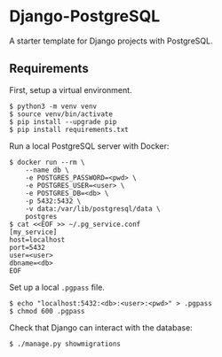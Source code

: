 # Django-PostgreSQL

A starter template for Django projects with PostgreSQL.

## Requirements

First, setup a virtual environment.

```
$ python3 -m venv venv
$ source venv/bin/activate
$ pip install --upgrade pip
$ pip install requirements.txt
```

Run a local PostgreSQL server with Docker:

```
$ docker run --rm \
    --name db \
    -e POSTGRES_PASSWORD=<pwd> \
    -e POSTGRES_USER=<user> \
    -e POSTGRES_DB=<db> \
    -p 5432:5432 \
    -v data:/var/lib/postgresql/data \
    postgres
$ cat <<EOF >> ~/.pg_service.conf
[my_service]
host=localhost
port=5432
user=<user>
dbname=<db>
EOF
```

Set up a local `.pgpass` file.

```
$ echo "localhost:5432:<db>:<user>:<pwd>" > .pgpass
$ chmod 600 .pgpass
```

Check that Django can interact with the database:

```
$ ./manage.py showmigrations
```
